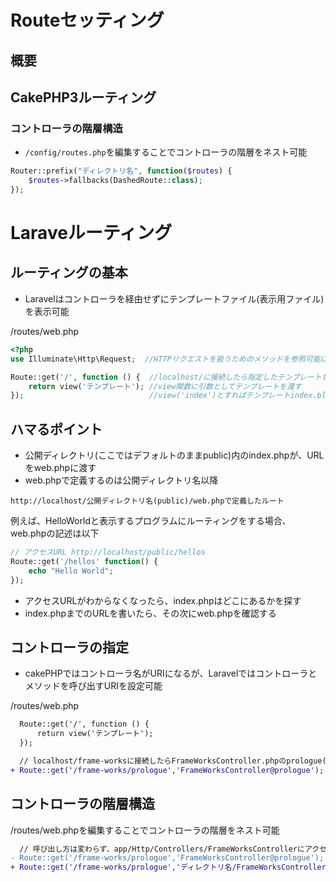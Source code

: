 # Routeセッティング

## 概要

## CakePHP3ルーティング

### コントローラの階層構造

* `/config/routes.php`を編集することでコントローラの階層をネスト可能

```php
Router::prefix("ディレクトリ名", function($routes) {
    $routes->fallbacks(DashedRoute::class);
});
```

# Laraveルーティング

## ルーティングの基本

* Laravelはコントローラを経由せずにテンプレートファイル(表示用ファイル)を表示可能

/routes/web.php

```php
<?php
use Illuminate\Http\Request;  //HTTPリクエストを扱うためのメソッドを参照可能にする 

Route::get('/', function () {  //localhost/に接続したら指定したテンプレートを表示する
    return view('テンプレート'); //view関数に引数としてテンプレートを渡す
});                            //view('index')とすればテンプレートindex.blade.phpを表示する
```

## ハマるポイント

* 公開ディレクトリ(ここではデフォルトのままpublic)内のindex.phpが、URLをweb.phpに渡す
* web.phpで定義するのは公開ディレクトリ名以降

```text
http://localhost/公開ディレクトリ名(public)/web.phpで定義したルート
```

例えば、HelloWorldと表示するプログラムにルーティングをする場合、web.phpの記述は以下

```php
// アクセスURL http://localhost/public/hellos
Route::get('/hellos' function() {
    echo "Hello World";
});
```

* アクセスURLがわからなくなったら、index.phpはどこにあるかを探す
* index.phpまでのURLを書いたら、その次にweb.phpを確認する

## コントローラの指定

* cakePHPではコントローラ名がURIになるが、Laravelではコントローラとメソッドを呼び出すURIを設定可能

/routes/web.php

```diff
  Route::get('/', function () {
      return view('テンプレート');
  });

  // localhost/frame-worksに接続したらFrameWorksController.phpのprologue()を呼び出す
+ Route::get('/frame-works/prologue','FrameWorksController@prologue');
```

## コントローラの階層構造

/routes/web.phpを編集することでコントローラの階層をネスト可能

```diff
  // 呼び出し方は変わらず、app/Http/Controllers/FrameWorksControllerにアクセス
- Route::get('/frame-works/prologue','FrameWorksController@prologue');
+ Route::get('/frame-works/prologue','ディレクトリ名/FrameWorksController@prologue');
```
